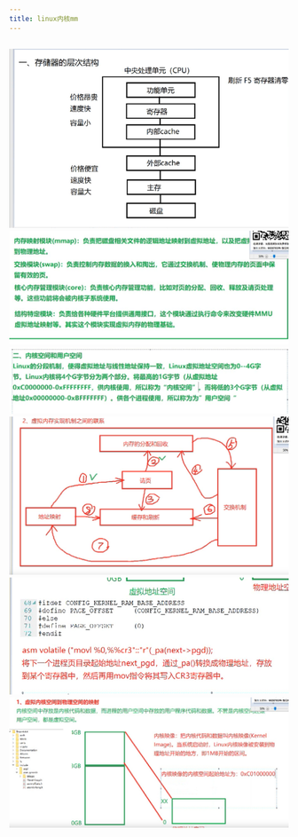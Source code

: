 ```yaml
---
title: linux内核mm
---
```


## ![image.png](/assets/pages_linux内核mm_1614848679027_0.png) ![image.png](/assets/pages_linux内核mm_1614849499261_0.png) ![image.png](/assets/pages_linux内核mm_1614849602011_0.png) ![image.png](/assets/pages_linux内核mm_1614850589473_0.png) ![image.png](/assets/pages_linux内核mm_1614850697061_0.png) ![image.png](/assets/pages_linux内核mm_1614850725201_0.png)

